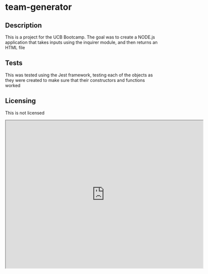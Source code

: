 # team-generator

## Description
This is a project for the UCB Bootcamp. The goal was to create a NODE.js application that takes inputs using the inquirer module, and then returns an HTML file

## Tests 
This was tested using the Jest framework, testing each of the objects as they were created to make sure that their constructors and functions worked

## Licensing 
This is not licensed 

<iframe src="https://drive.google.com/file/d/1O0BjD5TsVv3FIzlde7OqNgMNFyrRreY1/preview" width="640" height="480"></iframe>
